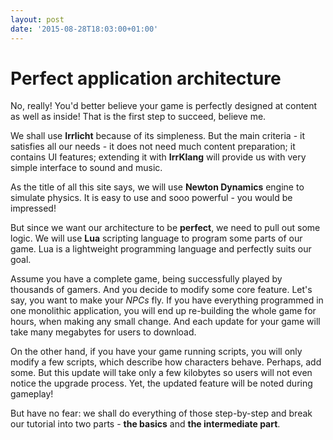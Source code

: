 ```yaml
---
layout: post
date: '2015-08-28T18:03:00+01:00'
---
```


# Perfect application architecture

No, really! You'd better believe your game is perfectly designed at content as well as inside! That is the first step to succeed, believe me.

We shall use **Irrlicht** because of its simpleness. But the main criteria - it satisfies all our needs - it does not need much content preparation; it contains UI features; extending it with **IrrKlang** will provide us with very simple interface to sound and music.

As the title of all this site says, we will use **Newton Dynamics** engine to simulate physics. It is easy to use and sooo powerful - you would be impressed!

But since we want our architecture to be **perfect**, we need to pull out some logic. We will use **Lua** scripting language to program some parts of our game. Lua is a lightweight programming language and perfectly suits our goal.

Assume you have a complete game, being successfully played by thousands of gamers. And you decide to modify some core feature. Let's say, you want to make your _NPCs_ fly. If you have everything programmed in one monolithic application, you will end up re-building the whole game for hours, when making any small change. And each update for your game will take many megabytes for users to download.

On the other hand, if you have your game running scripts, you will only modify a few scripts, which describe how characters behave. Perhaps, add some. But this update will take only a few kilobytes so users will not even notice the upgrade process. Yet, the updated feature will be noted during gameplay!

But have no fear: we shall do everything of those step-by-step and break our tutorial into two parts - **the basics** and **the intermediate part**.
